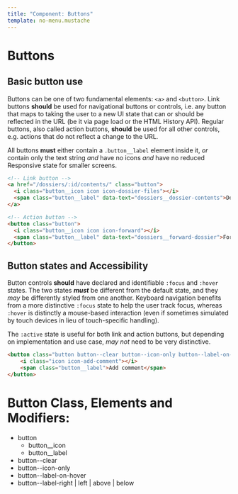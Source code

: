 ```yaml
---
title: "Component: Buttons"
template: no-menu.mustache
---
```


# Buttons

## Basic button use

Buttons can be one of two fundamental elements: `<a>` and `<button>`. Link buttons **should** be used for navigational buttons or controls, i.e. any button that maps to taking the user to a new UI state that can or should be reflected in the URL (be it via page load or the HTML History API). Regular buttons, also called action buttons, **should** be used for all other controls, e.g. actions that do not reflect a change to the URL.

All buttons **must** either contain a `.button__label` element inside it, _or_ contain only the text string _and_ have no icons _and_ have no reduced Responsive state for smaller screens.

```html
<!-- Link button -->
<a href="/dossiers/:id/contents/" class="button">
  <i class="button__icon icon icon-dossier-files"></i>
  <span class="button__label" data-text="dossiers__dossier-contents">Dossier Contents</span>
</a>

<!-- Action button -->
<button class="button">
  <i class="button__icon icon icon-forward"></i>
  <span class="button__label" data-text="dossiers__forward-dossier">Forward dossier</span>
</button>
```

## Button states and Accessibility

Button controls **should** have declared and identifiable `:focus` and `:hover` states. The two states ***must*** be different from the default state, and they _may_ be differently styled from one another. Keyboard navigation benefits from a more distinctive `:focus` state to help the user track focus, whereas `:hover` is distinctly a mouse-based interaction (even if sometimes simulated by touch devices in lieu of touch-specific handling). 

The `:active` state is useful for both link and action buttons, but depending on implementation and use case, _may not_ need to be very distinctive.



```html
<button class="button button--clear button--icon-only button--label-on-hover button--label-on-right">
    <i class="icon icon-add-comment"></i>
    <span class="button__label">Add comment</span>
</button>
```

# Button Class, Elements and Modifiers:

* button
  * button__icon 
  * button__label
* button--clear
* button--icon-only
* button--label-on-hover
* button--label-right | left | above | below
